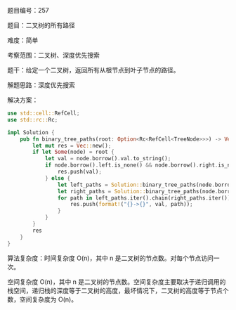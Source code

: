题目编号：257

题目：二叉树的所有路径

难度：简单

考察范围：二叉树、深度优先搜索

题干：给定一个二叉树，返回所有从根节点到叶子节点的路径。

解题思路：深度优先搜索

解决方案：

```rust
use std::cell::RefCell;
use std::rc::Rc;

impl Solution {
    pub fn binary_tree_paths(root: Option<Rc<RefCell<TreeNode>>>) -> Vec<String> {
        let mut res = Vec::new();
        if let Some(node) = root {
            let val = node.borrow().val.to_string();
            if node.borrow().left.is_none() && node.borrow().right.is_none() {
                res.push(val);
            } else {
                let left_paths = Solution::binary_tree_paths(node.borrow().left.clone());
                let right_paths = Solution::binary_tree_paths(node.borrow().right.clone());
                for path in left_paths.iter().chain(right_paths.iter()) {
                    res.push(format!("{}->{}", val, path));
                }
            }
        }
        res
    }
}
```

算法复杂度：时间复杂度 O(n)，其中 n 是二叉树的节点数。对每个节点访问一次。

空间复杂度 O(n)，其中 n 是二叉树的节点数。空间复杂度主要取决于递归调用的栈空间，递归栈的深度等于二叉树的高度，最坏情况下，二叉树的高度等于节点个数，空间复杂度为 O(n)。